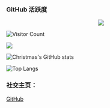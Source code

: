 <!--
**ACodeHX/ACodeHX** is a ✨ _special_ ✨ repository because its `README.md` (this file) appears on your GitHub profile.

Here are some ideas to get you started:

-->


### GitHub 活跃度

<div align="center"> <img src="https://github-readme-streak-stats.herokuapp.com/?user=MeldHX" /> </div>

![Visitor Count](https://profile-counter.glitch.me/MeldHX/count.svg)

[![](https://activity-graph.herokuapp.com/graph?username=MeldHX&theme=dracula)](https://github.com/ashutosh00710/github-readme-activity-graph)

![Christmas's GitHub stats](https://github-readme-stats.vercel.app/api?username=MeldHX&show_icons=true&theme=tokyonight&card_width=1000&heiht=600)

![Top Langs](https://github-readme-stats.vercel.app/api/top-langs/?username=MeldHX&langs_count=99&bg_color=45,8500ff,ff0000&card_width=1000&title_color=000000&text_color=000000)

### **社交主页：**

[GitHub](https://github.com/MeldHX)
